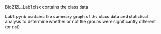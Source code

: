 Bio212L_Lab1.xlsx contains the class data

Lab1.ipynb contains the summary graph of the class data and statistical analysis to determine whether or not the groups were significantly different (or not)
